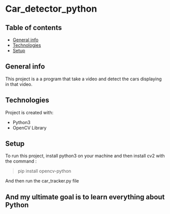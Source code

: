 # Car_detector_python
## Table of contents
* [General info](#general-info)
* [Technologies](#technologies)
* [Setup](#setup)

## General info
This project is a a program that take a video and detect the cars displaying in that video.
	
## Technologies
Project is created with:
* Python3
* OpenCV Library

	
## Setup
To run this project, install python3 on your machine and then install cv2 with the command : 

 > pip install opencv-python
 
And then run the car_tracker.py file

## And my ultimate goal is to learn everything about Python 
